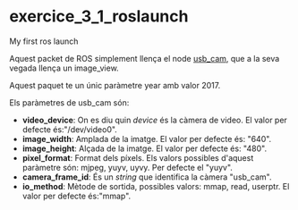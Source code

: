 # exercice_3_1_roslaunch
My first ros launch

Aquest packet de ROS simplement llença el node [usb_cam](https://github.com/ros-drivers/usb_cam), que a la seva vegada llença un image_view.

Aquest paquet te un únic paràmetre year amb valor 2017.

Els paràmetres de usb_cam són:

- **video_device**: On es diu quin *device* és la càmera de video. El valor per defecte és:"/dev/video0".
- **image_width**: Amplada de la imatge. El valor per defecte és: "640".
- **image_height**: Alçada de la imatge. El valor per defecte és: "480".
- **pixel_format**: Format dels píxels. Els valors possibles d'aquest paràmetre són: mjpeg, yuyv, uyvy. Per defecte el "yuyv".
- **camera_frame_id**: És un *string* que identifica la càmera "usb_cam".
- **io_method**: Mètode de sortida, possibles valors: mmap, read, userptr. El valor per defecte és:"mmap".
